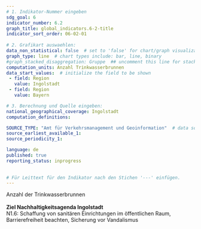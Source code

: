```yaml
---
# 1. Indikator-Nummer eingeben 
sdg_goal: 6 
indicator_number: 6.2
graph_title: global_indicators.6-2-title
indicator_sort_order: 06-02-01
 
# 2. Grafikart auswaehlen: 
data_non_statistical: false  # set to 'false' for chart/graph visualization 
graph_type: line  # chart types include: bar, line, binary 
#graph_stacked_disaggregation: Gruppe  ## uncomment this line for stacked bars. eplace 'Geschlecht' with the field of aggregation. 
computation_units: Anzahl Trinkwasserbrunnen 
data_start_values:  # initialize the field to be shown  
 - field: Region 
   value: Ingolstadt 
 - field: Region 
   value: Bayern 

# 3. Berechnung und Quelle eingeben: 
national_geographical_coverage: Ingolstadt 
computation_definitions: 

SOURCE_TYPE: "Amt für Verkehrsmanagement und Geoinformation"  # data source  
source_earliest_available_1: 
source_periodicity_1: 

language: de   
published: true 
reporting_status: inprogress
 
 
# Für Leittext für den Indikator nach den Stichen '---' einfügen. 
---
```

Anzahl der Trinkwasserbrunnen<br>
<br>
<b>Ziel Nachhaltigkeitsagenda Ingolstadt</b><br>
N1.6: Schaffung von sanitären Einrichtungen im öffentlichen Raum, Barrierefreiheit beachten, Sicherung vor Vandalismus
